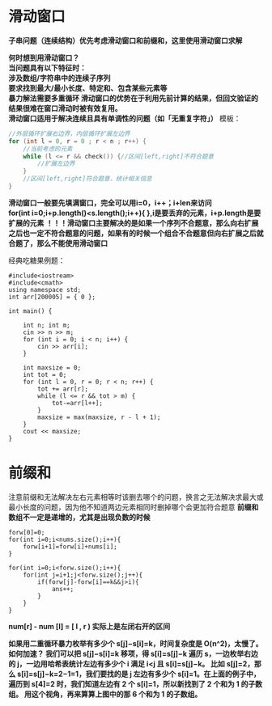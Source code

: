# 滑动窗口
**子串问题（连续结构）优先考虑滑动窗口和前缀和，这里使用滑动窗口求解**

**何时想到用滑动窗口？   
当问题具有以下特征时：  
涉及数组/字符串中的连续子序列  
要求找到最大/最小长度、特定和、包含某些元素等   
暴力解法需要多重循环
滑动窗口的优势在于利用先前计算的结果，但回文验证的结果很难在窗口滑动时被有效复用。  
滑动窗口适用于解决连续且具有单调性的问题（如「无重复字符」）**
模板：  
```C++
//外层循环扩展右边界，内层循环扩展左边界
for (int l = 0, r = 0 ; r < n ; r++) {
	//当前考虑的元素
	while (l <= r && check()) {//区间[left,right]不符合题意
        //扩展左边界
    }
    //区间[left,right]符合题意，统计相关信息
}
```
**滑动窗口一般要先填满窗口，完全可以用i=0，i++；i+len来访问**  
**for(int i=0;i+p.length()<s.length();i++){        },i是要丢弃的元素，i+p.length是要扩展的元素**
**！！！滑动窗口主要解决的是如果一个序列不合题意，那么向右扩展之后也一定不符合题意的问题，如果有的时候一个组合不合题意但向右扩展之后就合题了，那么不能使用滑动窗口**

经典吃糖果例题：
```
#include<iostream>
#include<cmath>
using namespace std;
int arr[200005] = { 0 };

int main() {
  
	int n; int m;
	cin >> n >> m;
	for (int i = 0; i < n; i++) {
		cin >> arr[i];
	}

	int maxsize = 0;
	int tot = 0;
	for (int l = 0, r = 0; r < n; r++) {
		tot += arr[r];
		while (l <= r && tot > m) {
			tot-=arr[l++];
		}
		maxsize = max(maxsize, r - l + 1);
	}
	cout << maxsize;
}
```

# 前缀和
注意前缀和无法解决左右元素相等时该删去哪个的问题，换言之无法解决求最大或最小长度的问题，因为他不知道两边元素相同时删掉哪个会更加符合题意
**前缀和数组不一定是递增的，尤其是出现负数的时候**  
```
forw[0]=0;
for(int i=0;i<nums.size();i++){
	forw[i+1]=forw[i]+nums[i];
}

for(int i=0;i<forw.size();i++){
	for(int j=i+1;j<forw.size();j++){
		if(forw[j]-forw[i]==k&&j>i){
			ans++;
		}
	}
}
```
**num[r] - num [l] = [ l , r ) 实际上是左闭右开的区间**

**如果用二重循环暴力枚举有多少个 s[j]−s[i]=k，时间复杂度是 O(n^2)，太慢了。如何加速？
我们可以把 s[j]−s[i]=k 移项，得
s[i]=s[j]−k
遍历 s，一边枚举右边的 j，一边用哈希表统计左边有多少个 i 满足 i<j 且 s[i]=s[j]−k。
比如 s[j]=2，那么 s[i]=s[j]−k=2−1=1，我们要找的是 j 左边有多少个 s[i]=1。在上面的例子中，遍历到 s[4]=2 时，我们知道左边有 2 个 s[i]=1，所以新找到了 2 个和为 1 的子数组。
用这个视角，再来算算上图中的那 6 个和为 1 的子数组。**

